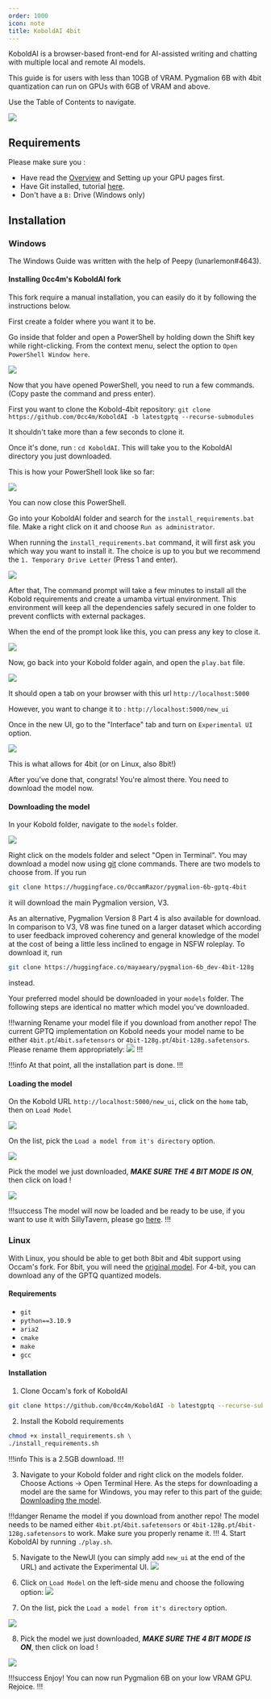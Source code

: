 ```yaml
---
order: 1000
icon: note
title: KoboldAI 4bit
---
```


KoboldAI is a browser-based front-end for AI-assisted writing and chatting with multiple local and remote AI models. 

This guide is for users with less than 10GB of VRAM. Pygmalion 6B with 4bit quantization can run on GPUs with 6GB of VRAM and above.

Use the Table of Contents to navigate.

![](/static/KoboldAI-newui.PNG)

## Requirements

Please make sure you :

- Have read the [Overview](https://docs.alpindale.dev/local-installation-(gpu)/overview/#overview) and Setting up your GPU pages first. 
- Have Git installed, tutorial [here](https://docs.alpindale.dev/tools/git/#whats-git-and-do-i-need-it).
- Don't have a `B:` Drive (Windows only)



## Installation

### Windows

The Windows Guide was written with the help of Peepy (lunarlemon#4643).

#### Installing 0cc4m's KoboldAI fork

This fork require a manual installation, you can easily do it by following the instructions below.

First create a folder where you want it to be.

Go inside that folder and open a PowerShell by holding down the Shift key while right-clicking. From the context menu, select the option to `Open PowerShell Window here`.

![](/static/OpenPSWindows.PNG)




Now that you have opened PowerShell, you need to run a few commands. (Copy paste the command and press enter).

First you want to clone the Kobold-4bit repository: `git clone https://github.com/0cc4m/KoboldAI -b latestgptq --recurse-submodules`

It shouldn't take more than a few seconds to clone it.

Once it's done, run : `cd KoboldAI`. This will take you to the KoboldAI directory you just downloaded.

This is how your PowerShell look like so far:

![](/static/KoboldAI-4bit-1.PNG)


You can now close this PowerShell.



Go into your KoboldAI folder and search for the `install_requirements.bat` file. Make a right click on it and choose `Run as administrator`.

When running the `install_requirements.bat` command, it will first ask you which way you want to install it. The choice is up to you but we recommend the `1. Temporary Drive Letter` (Press 1 and enter).


![](/static/KoboldAI-4bit-2.PNG)


After that, The command prompt will take a few minutes to install all the Kobold requirements and create a umamba virtual environment. This environment will keep all the dependencies safely secured in one folder to prevent conflicts with external packages.

When the end of the prompt look like this, you can press any key to close it.

![](/static/KoboldAI-4bit-5.PNG)


Now, go back into your Kobold folder again, and open the `play.bat` file.



![](/static/KoboldAI-4bit-6.PNG)

It should open a tab on your browser with this url `http://localhost:5000`

However, you want to change it to : `http://localhost:5000/new_ui`

Once in the new UI, go to the "Interface" tab and turn on `Experimental UI` option.

![](/static/KoboldAI-4bit-7.PNG)

This is what allows for 4bit (or on Linux, also 8bit!)

After you've done that, congrats! You're almost there. You need to download the model now.


#### Downloading the model

In your Kobold folder, navigate to the `models` folder. 

![](/static/KoboldAI-4bit-8.PNG)

Right click on the models folder and select "Open in Terminal". You may download a model now using [git](https://docs.alpindale.dev/tools/git) clone commands.
There are two models to choose from. If you run
```bash
git clone https://huggingface.co/OccamRazor/pygmalion-6b-gptq-4bit
```
it will download the main Pygmalion version, V3.

As an alternative, Pygmalion Version 8 Part 4 is also available for download. In comparison to V3, V8 was fine tuned on a larger dataset which according to user feedback improved coherency and general knowledge of the model at the cost of being a little less inclined to engage in NSFW roleplay. To download it, run
```bash
git clone https://huggingface.co/mayaeary/pygmalion-6b_dev-4bit-128g
```
instead.

Your preferred model should be downloaded in your `models` folder. The following steps are identical no matter which model you've downloaded.

!!!warning Rename your model file if you download from another repo!
The current GPTQ implementation on Kobold needs your model name to be either `4bit.pt`/`4bit.safetensors` or `4bit-128g.pt`/`4bit-128g.safetensors`. Please rename them appropriately:
![](/static/KoboldAI-4bit-9.PNG)
!!!


!!!info
At that point, all the installation part is done.
!!!

#### Loading the model

On the Kobold URL `http://localhost:5000/new_ui`, click on the `home` tab, then on `Load Model`

![](/static/KoboldAI-4bit-10.PNG)

On the list, pick the `Load a model from it's directory` option.

![](/static/KoboldAI-4bit-11.PNG)

Pick the model we just downloaded, ***MAKE SURE THE 4 BIT MODE IS ON***, then click on load !

![](/static/KoboldAI-4bit-12.PNG)

!!!success
The model will now be loaded and be ready to be use, if you want to use it with SillyTavern, please go [here](https://docs.alpindale.dev/local-installation-(gpu)/sillytavern/#connect-sillytavern).
!!!


### Linux

With Linux, you should be able to get both 8bit and 4bit support using Occam's fork. For 8bit, you will need the [original model](https://huggingface.co/PygmalionAI/pygmalion-6b). For 4-bit, you can download any of the GPTQ quantized models.

#### Requirements
- `git`
- `python==3.10.9`
- `aria2`
- `cmake`
- `make`
- `gcc`

#### Installation

1. Clone Occam's fork of KoboldAI
```bash
git clone https://github.com/0cc4m/KoboldAI -b latestgptq --recurse-submodules && cd KoboldAI
```

2. Install the Kobold requirements
```bash
chmod +x install_requirements.sh \
./install_requirements.sh
```
!!!info
This is a 2.5GB download.
!!!

3. Navigate to your Kobold folder and right click on the models folder. Choose Actions -> Open Terminal Here. As the steps for downloading a model are the same for Windows, you may refer to this part of the guide: [Downloading the model](https://docs.alpindale.dev/local-installation-(gpu)/koboldai4bit/#downloading-the-model).

!!!danger Rename the model if you download from another repo!
The model needs to be named either `4bit.pt`/`4bit.safetensors` or `4bit-128g.pt`/`4bit-128g.safetensors` to work. Make sure you properly rename it. 
!!!
4. Start KoboldAI by running `./play.sh`.

5. Navigate to the NewUI (you can simply add `new_ui` at the end of the URL) and activate the Experimental UI.
![](/static/KoboldAI-4bit-7.PNG)

6. Click on `Load Model` on the left-side menu and choose the following option: 
![](/static/KoboldAI-4bit-10.PNG)

7. On the list, pick the `Load a model from it's directory` option.

![](/static/KoboldAI-4bit-11.PNG)

8. Pick the model we just downloaded, ***MAKE SURE THE 4 BIT MODE IS ON***, then click on load !

![](/static/KoboldAI-4bit-12.PNG)

!!!success Enjoy!
You can now run Pygmalion 6B on your low VRAM GPU. Rejoice.
!!!






